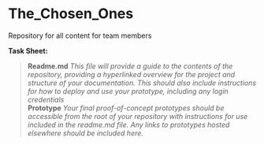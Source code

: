 # The_Chosen_Ones
Repository for all content for team members


**Task Sheet:**
>**Readme.md**
>*This file will provide a guide to the contents of the repository, providing a hyperlinked overview for the project and structure of your documentation. This should also include instructions for how to deploy and use your prototype, including any login credentials*  
> **Prototype**
>*Your final proof-of-concept prototypes should be accessible from the root of your repository
with instructions for use included in the readme.md file. Any links to prototypes hosted
elsewhere should be included here.*
